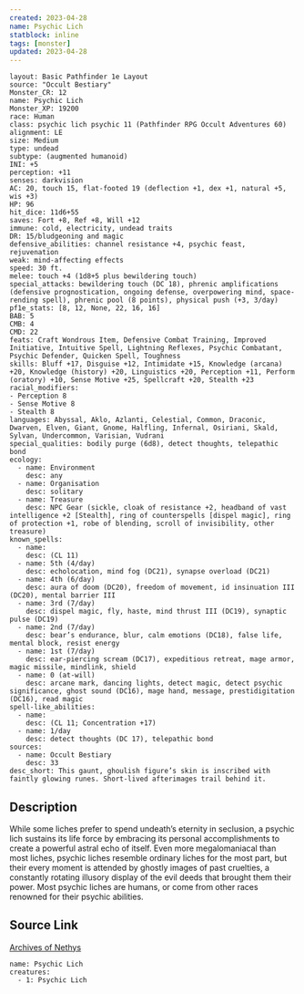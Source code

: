 ```yaml
---
created: 2023-04-28
name: Psychic Lich
statblock: inline
tags: [monster]
updated: 2023-04-28
---
```

```statblock
layout: Basic Pathfinder 1e Layout
source: "Occult Bestiary"
Monster_CR: 12
name: Psychic Lich
Monster_XP: 19200
race: Human
class: psychic lich psychic 11 (Pathfinder RPG Occult Adventures 60)
alignment: LE
size: Medium
type: undead
subtype: (augmented humanoid)
INI: +5
perception: +11
senses: darkvision
AC: 20, touch 15, flat-footed 19 (deflection +1, dex +1, natural +5, wis +3)
HP: 96
hit_dice: 11d6+55
saves: Fort +8, Ref +8, Will +12
immune: cold, electricity, undead traits
DR: 15/bludgeoning and magic
defensive_abilities: channel resistance +4, psychic feast, rejuvenation
weak: mind-affecting effects
speed: 30 ft.
melee: touch +4 (1d8+5 plus bewildering touch)
special_attacks: bewildering touch (DC 18), phrenic amplifications (defensive prognostication, ongoing defense, overpowering mind, space-rending spell), phrenic pool (8 points), physical push (+3, 3/day)
pf1e_stats: [8, 12, None, 22, 16, 16]
BAB: 5
CMB: 4
CMD: 22
feats: Craft Wondrous Item, Defensive Combat Training, Improved Initiative, Intuitive Spell, Lightning Reflexes, Psychic Combatant, Psychic Defender, Quicken Spell, Toughness
skills: Bluff +17, Disguise +12, Intimidate +15, Knowledge (arcana) +20, Knowledge (history) +20, Linguistics +20, Perception +11, Perform (oratory) +10, Sense Motive +25, Spellcraft +20, Stealth +23
racial_modifiers:
- Perception 8
- Sense Motive 8
- Stealth 8
languages: Abyssal, Aklo, Azlanti, Celestial, Common, Draconic, Dwarven, Elven, Giant, Gnome, Halfling, Infernal, Osiriani, Skald, Sylvan, Undercommon, Varisian, Vudrani
special_qualities: bodily purge (6d8), detect thoughts, telepathic bond
ecology:
  - name: Environment
    desc: any
  - name: Organisation
    desc: solitary
  - name: Treasure
    desc: NPC Gear (sickle, cloak of resistance +2, headband of vast intelligence +2 [Stealth], ring of counterspells [dispel magic], ring of protection +1, robe of blending, scroll of invisibility, other treasure)
known_spells:
  - name:
    desc: (CL 11)
  - name: 5th (4/day)
    desc: echolocation, mind fog (DC21), synapse overload (DC21)
  - name: 4th (6/day)
    desc: aura of doom (DC20), freedom of movement, id insinuation III (DC20), mental barrier III
  - name: 3rd (7/day)
    desc: dispel magic, fly, haste, mind thrust III (DC19), synaptic pulse (DC19)
  - name: 2nd (7/day)
    desc: bear’s endurance, blur, calm emotions (DC18), false life, mental block, resist energy
  - name: 1st (7/day)
    desc: ear-piercing scream (DC17), expeditious retreat, mage armor, magic missile, mindlink, shield
  - name: 0 (at-will)
    desc: arcane mark, dancing lights, detect magic, detect psychic significance, ghost sound (DC16), mage hand, message, prestidigitation (DC16), read magic
spell-like_abilities:
  - name:
    desc: (CL 11; Concentration +17)
  - name: 1/day
    desc: detect thoughts (DC 17), telepathic bond
sources:
  - name: Occult Bestiary
    desc: 33
desc_short: This gaunt, ghoulish figure’s skin is inscribed with faintly glowing runes. Short-lived afterimages trail behind it.
```
## Description
While some liches prefer to spend undeath’s eternity in seclusion, a psychic lich sustains its life force by embracing its personal accomplishments to create a powerful astral echo of itself. Even more megalomaniacal than most liches, psychic liches resemble ordinary liches for the most part, but their every moment is attended by ghostly images of past cruelties, a constantly rotating illusory display of the evil deeds that brought them their power. Most psychic liches are humans, or come from other races renowned for their psychic abilities.
## Source Link
[Archives of Nethys](https://aonprd.com/MonsterDisplay.aspx?ItemName=Psychic%20Lich)
```encounter-table
name: Psychic Lich
creatures:
  - 1: Psychic Lich
```

